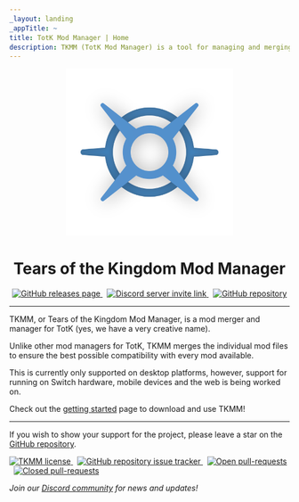 ```yaml
---
_layout: landing
_appTitle: ~
title: TotK Mod Manager | Home
description: TKMM (TotK Mod Manager) is a tool for managing and merging mods for The Legend of Zelda: Tears of the Kingdom. It allows you to use multiple mods together, whether you play on Switch or emulator. Merge your mods with the TotK Mod Manager today, and have fun!
---
```


<script type="application/ld+json">
    {
      "@context": "https://schema.org/",
      "@type": "SoftwareApplication",
      "name": "TotK Mod Manager",
      "operatingSystem": "Windows 8.1+, Linux, Steam Deck, macOS",
      "applicationCategory": ["GameApplication", "UtilitiesApplication"],
      "offers": {
        "@type": "Offer",
        "price": 0
      }
    }
</script>

<div align="center">
  <a href="" title="TKMM landing page" rel="nofollow"><img src="logo.png" width="300vh" alt="TKMM Logo"></a>
  <h1 id="main-title">Tears of the Kingdom Mod Manager</h1>
</div>

<p align="center" style="text-align: center;">
  <a href="https://github.com/TKMM-Team/Tkmm/releases" class="plain">
    <img src="https://img.shields.io/github/v/tag/TKMM-Team/Tkmm?style=for-the-badge&logoColor=C71B42&color=C71B42&labelColor=2A2C33&logo=git&label=Version" alt="GitHub releases page"/>
  </a> &nbsp;
  <a href="https://discord.com/invite/3tNUBWQRXv" class="plain">
    <img src="https://img.shields.io/discord/1179611100183011429?style=for-the-badge&logoColor=5865F2&color=5865F2&labelColor=2A2C33&logo=discord&label=discord" alt="Discord server invite link"/>
  </a> &nbsp;
  <a href="https://github.com/TKMM-Team/Tkmm" class="plain">
    <img src="https://img.shields.io/github/stars/TKMM-Team/Tkmm?style=for-the-badge&logoColor=FFCB41&color=FFCB41&labelColor=2A2C33&logo=github" alt="GitHub repository"/>
  </a>
</p>

---

TKMM, or Tears of the Kingdom Mod Manager, is a mod merger and manager for TotK (yes, we have a very creative name).

Unlike other mod managers for TotK, TKMM merges the individual mod files to ensure the best possible compatibility with every mod available.

This is currently only supported on desktop platforms, however, support for running on Switch hardware, mobile devices and the web is being worked on.

Check out the [getting started](/docs/) page to download and use TKMM!

---

If you wish to show your support for the project, please leave a star on the [GitHub repository](https://github.com/TKMM-Team/Tkmm).

<p>
  <a href="https://github.com/TKMM-Team/Tkmm/blob/master/License.md" class="plain">
    <img src="https://img.shields.io/github/license/TKMM-Team/Tkmm?logoColor=c6cdde&color=c6cdde&logo=opensourceinitiative&style=for-the-badge&labelColor=2A2C33" alt="TKMM license"/>
  </a> &nbsp;
  <a href="https://github.com/TKMM-Team/Tkmm/issues" class="plain">
    <img src="https://img.shields.io/github/issues/TKMM-Team/Tkmm?logoColor=red&color=red&logo=github&style=for-the-badge&labelColor=2A2C33" alt="GitHub repository issue tracker"/>
  </a> &nbsp;
  <a href="https://github.com/TKMM-Team/Tkmm/pulls" class="plain">
    <img src="https://img.shields.io/github/issues-pr/TKMM-Team/Tkmm?style=for-the-badge&labelColor=2A2C33&logoColor=blue&color=blue&logo=github" alt="Open pull-requests"/>
  </a> &nbsp;
  <a href="https://github.com/TKMM-Team/Tkmm/pulls" class="plain">
    <img src="https://img.shields.io/github/issues-pr-closed/TKMM-Team/Tkmm?style=for-the-badge&labelColor=2A2C33&logoColor=5751FF&color=5751FF&logo=github" alt="Closed pull-requests"/>
  </a>
</p>

*Join our [Discord community](https://discord.com/invite/3tNUBWQRXv) for news and updates!*

